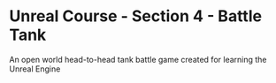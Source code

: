 # Unreal Course - Section 4 - Battle Tank
An open world head-to-head tank battle game created for learning the Unreal Engine
